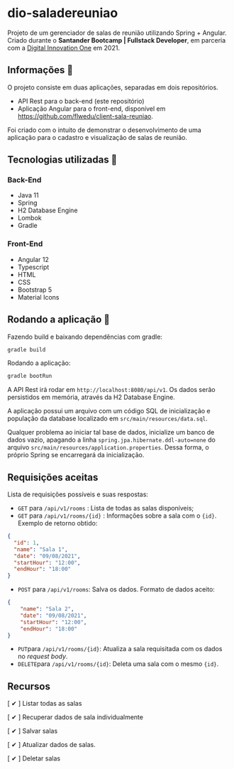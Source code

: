 # dio-saladereuniao

Projeto de um gerenciador de salas de reunião utilizando Spring + Angular.
Criado durante o **Santander Bootcamp | Fullstack Developer**, em parceria com a [Digital Innovation One](https://web.digitalinnovation.one/) em 2021.

## Informações 📢

O projeto consiste em duas aplicações, separadas em dois repositórios.

- API Rest para o back-end (este repositório)
- Aplicação Angular para o front-end, disponível em https://github.com/flwedu/client-sala-reuniao.

Foi criado com o intuito de demonstrar o desenvolvimento de uma aplicação para o cadastro e visualização de salas de reunião.

## Tecnologias utilizadas 🔧

### Back-End

- Java 11
- Spring
- H2 Database Engine
- Lombok
- Gradle

### Front-End

- Angular 12
- Typescript
- HTML
- CSS
- Bootstrap 5
- Material Icons

## Rodando a aplicação 🚀

Fazendo build e baixando dependências com gradle:

```bash
gradle build
```

Rodando a aplicação:

```bash
gradle bootRun
```

A API Rest irá rodar em `http://localhost:8080/api/v1`. Os dados serão persistidos em memória, através da H2 Database Engine.

A aplicação possui um arquivo com um código SQL de inicialização e população da database localizado
em `src/main/resources/data.sql`.

Qualquer problema ao iniciar tal base de dados, inicialize um banco de dados vazio, apagando a linha
`spring.jpa.hibernate.ddl-auto=none` do arquivo `src/main/resources/application.properties`. Dessa forma, o próprio Spring
se encarregará da inicialização.

## Requisições aceitas

Lista de requisições possíveis e suas respostas:

- `GET` para `/api/v1/rooms` : Lista de todas as salas disponíveis;
- `GET` para `/api/v1/rooms/{id}` : Informações sobre a sala com o `{id}`. Exemplo de retorno obtido:

```JSON
{
  "id": 1,
  "name": "Sala 1",
  "date": "09/08/2021",
  "startHour": "12:00",
  "endHour": "18:00"
}
```

- `POST` para `/api/v1/rooms`: Salva os dados. Formato de dados aceito:

```JSON
{
	"name": "Sala 2",
	"date": "09/08/2021",
	"startHour": "12:00",
	"endHour": "18:00"
}
```

- `PUT`para `/api/v1/rooms/{id}`: Atualiza a sala requisitada com os dados no _request body_.
- `DELETE`para `/api/v1/rooms/{id}`: Deleta uma sala com o mesmo `{id}`.

## Recursos

[ ✔ ] Listar todas as salas

[ ✔ ] Recuperar dados de sala individualmente

[ ✔ ] Salvar salas

[ ✔ ] Atualizar dados de salas.

[ ✔ ] Deletar salas
